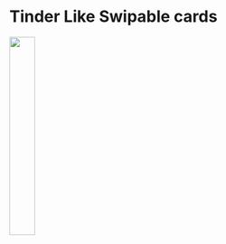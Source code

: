 # Tinder Like Swipable cards
<img src="https://raw.githubusercontent.com/vivaan-m/Swiplable_Cards/master/ezgif.com-video-to-gif.gif" hieght="50%" width="30%">
